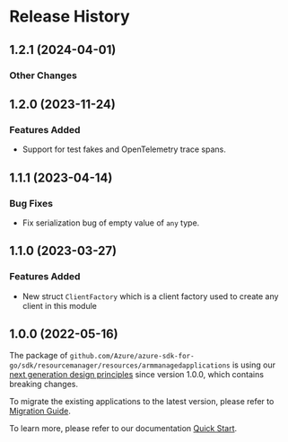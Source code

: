 # Release History

## 1.2.1 (2024-04-01)
### Other Changes


## 1.2.0 (2023-11-24)
### Features Added

- Support for test fakes and OpenTelemetry trace spans.


## 1.1.1 (2023-04-14)
### Bug Fixes

- Fix serialization bug of empty value of `any` type.


## 1.1.0 (2023-03-27)
### Features Added

- New struct `ClientFactory` which is a client factory used to create any client in this module


## 1.0.0 (2022-05-16)

The package of `github.com/Azure/azure-sdk-for-go/sdk/resourcemanager/resources/armmanagedapplications` is using our [next generation design principles](https://azure.github.io/azure-sdk/general_introduction.html) since version 1.0.0, which contains breaking changes.

To migrate the existing applications to the latest version, please refer to [Migration Guide](https://aka.ms/azsdk/go/mgmt/migration).

To learn more, please refer to our documentation [Quick Start](https://aka.ms/azsdk/go/mgmt).